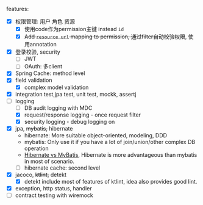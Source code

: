 features:
-[x] 权限管理: 用户 角色 资源
  - [x] 使用code作为permission主键 instead `id`
  - [x] ~~Add `resource url` mapping to permission, 通过filter自动校验权限~~, 使用annotation
-[x] 登录校验, security
  - [ ] JWT
  - [ ] OAuth: 多client
-[x] Spring Cache: method level
-[x] field validation
  - [x] complex model validation
-[x] integration test,jpa test, unit test, mockk, assertj
-[ ] logging
  - [ ] DB audit logging with MDC
  - [x] request/response logging - once request filter
  - [x] security logging - debug logging on
-[x] jpa, ~~mybatis,~~ hibernate
  - hibernate: More suitable object-oriented, modeling, DDD
  - mybatis: Only use it if you have a lot of join/union/other complex DB operation
  - [Hibernate vs MyBatis](https://www.zhihu.com/question/21104468),
  Hibernate is more advantageous than mybatis in most of scenario.
  - [ ] hibernate cache: second level 
-[x] jacoco, ~~ktlint,~~ detekt
  - [x] detekt include most of features of ktlint, idea also provides good lint.
-[x] exception, http status, handler
-[ ] contract testing with wiremock
